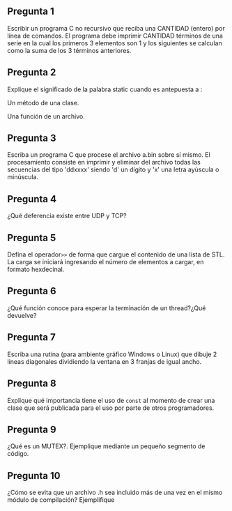 ## Pregunta 1

Escribir un programa C no recursivo que reciba una CANTIDAD (entero) por línea de comandos. El programa debe imprimir CANTIDAD términos de una serie en la cual los primeros 3 elementos son 1 y los siguientes se calculan como la suma de los 3 términos anteriores.

## Pregunta 2
Explique el significado de la palabra static cuando es antepuesta a :

Un 	método de una clase.

Una 	función de un archivo.

## Pregunta 3
Escriba un programa C que procese el archivo a.bin sobre sí mismo. El procesamiento consiste en imprimir y eliminar del archivo todas las secuencias del tipo 'ddxxxx' siendo 'd' un dígito y 'x' una letra ayúscula o minúscula.

## Pregunta 4
¿Qué deferencia existe entre UDP y TCP?

## Pregunta 5
Defina el operador``>>`` de forma que cargue el contenido de una lista de STL. La carga se iniciará ingresando el número de elementos a cargar, en formato hexdecinal.

## Pregunta 6
¿Qué función conoce para esperar la terminación de un thread?¿Qué devuelve?

## Pregunta 7
Escriba una rutina (para ambiente gráfico Windows o Linux) que dibuje 2 lineas diagonales dividiendo la ventana en 3 franjas de igual ancho.

## Pregunta 8
Explique qué importancia tiene el uso de ``const`` al momento de crear una clase que será publicada para el uso por parte de otros programadores.

## Pregunta 9
¿Qué es un MUTEX?. Ejemplique mediante un pequeño segmento de código.

## Pregunta 10
¿Cómo se evita que un archivo .h sea incluido más de una vez en el mismo módulo de compilación? Ejemplifique

